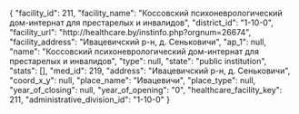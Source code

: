 {
    "facility_id": 211,
    "facility_name": "Коссовский психоневрологический дом-интернат для престарелых и инвалидов",
    "district_id": "1-10-0",
    "facility_url": "http:\/\/healthcare.by\/instinfo.php?orgnum=26674",
    "facility_address": "Ивацевичский р-н, д. Сеньковичи",
    "ap_1": null,
    "name": "Коссовский психоневрологический дом-интернат для престарелых и инвалидов",
    "type": null,
    "state": "public institution",
    "stats": [],
    "med_id": 219,
    "address": "Ивацевичский р-н, д. Сеньковичи",
    "coord_x_y": null,
    "place_name": "Ивацевичи",
    "place_type": null,
    "year_of_closing": null,
    "year_of_opening": "0",
    "healthcare_facility_key": 211,
    "administrative_division_id": "1-10-0"
}